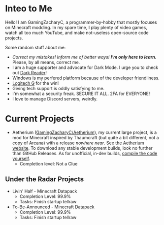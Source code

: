 # Inteo to Me
Hello! I am GamingZacharyC, a programmer-by-hobby that mostly focuses on Minecraft modding. In my spare time, I play plenty of video games, watch all too much YouTube, and make not-useless open-source code projects.

Some random stuff about me:
* *Correct my mistakes! Inform me of better ways!* ***I'm only here to learn.*** Please, by all means, correct me.
* I am a huge supporter and advocate for Dark Mode. I urge you to check out [Dark Reader](https://github.com/darkreader/darkreader)!
* Windows is my perfered platform because of the developer friendliness.
* [Logitech G](https://logitechg.com/) for the win!
* Giving tech support is oddly satisfying to me.
* I'm somewhat a security freak. SECURE IT ALL. 2FA for EVERYONE!
* I love to manage Discord servers, weirdly.

# Current Projects
* Aetherium ([GamingZacharyC\Aetherium](https://github.com/GamingZacharyC/Aetherium)), my current large project, is a mod for Minecraft inspired by Thaumcraft (but quite a bit different, not a copy of [Arcana]()) with a release *nowhere near*. See [the Aetherium website](https://gamingzacharyc.github.io/Aetherium). To download any stable development builds, look no further than GitHub Releases. As for unofficial, in-dev builds, [compile the code yourself](https://mcforge.readthedocs.io/en/latest/gettingstarted/#building-and-testing-your-mod:~:text=To%20build%20your%20mod%2C%20run%20gradlew,the%20Minecraft%20server%20with%20its%20GUI.).
  * Completion level: Not a Clue

## Under the Radar Projects
* Livin' Half - Minecraft Datapack
  * Completion Level: 99.9%
  * Tasks: Finish startup tellraw
* To-Be-Announced - Minecraft Datapack
  * Completion Level: 99.9%
  * Tasks: Finish startup tellraw
